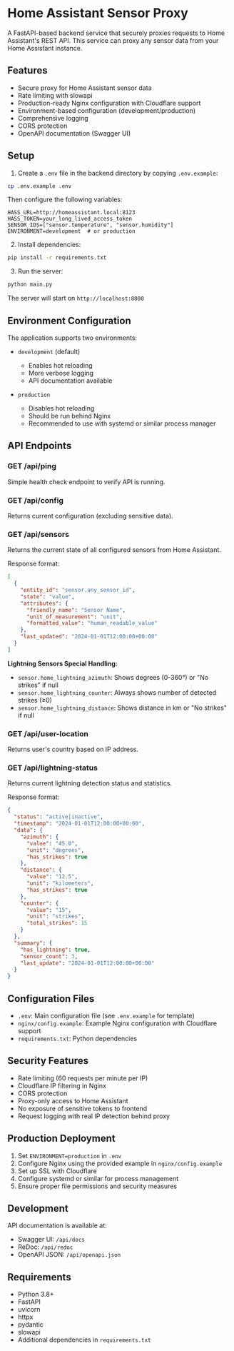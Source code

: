 # Home Assistant Sensor Proxy

A FastAPI-based backend service that securely proxies requests to Home Assistant's REST API. This service can proxy any sensor data from your Home Assistant instance.

## Features

- Secure proxy for Home Assistant sensor data
- Rate limiting with slowapi
- Production-ready Nginx configuration with Cloudflare support
- Environment-based configuration (development/production)
- Comprehensive logging
- CORS protection
- OpenAPI documentation (Swagger UI)

## Setup

1. Create a `.env` file in the backend directory by copying `.env.example`:

```bash
cp .env.example .env
```

Then configure the following variables:

```
HASS_URL=http://homeassistant.local:8123
HASS_TOKEN=your_long_lived_access_token
SENSOR_IDS=["sensor.temperature", "sensor.humidity"]
ENVIRONMENT=development  # or production
```

2. Install dependencies:

```bash
pip install -r requirements.txt
```

3. Run the server:

```bash
python main.py
```

The server will start on `http://localhost:8000`

## Environment Configuration

The application supports two environments:

- `development` (default)
  - Enables hot reloading
  - More verbose logging
  - API documentation available

- `production`
  - Disables hot reloading
  - Should be run behind Nginx
  - Recommended to use with systemd or similar process manager

## API Endpoints

### GET /api/ping
Simple health check endpoint to verify API is running.

### GET /api/config
Returns current configuration (excluding sensitive data).

### GET /api/sensors
Returns the current state of all configured sensors from Home Assistant.

Response format:
```json
[
  {
    "entity_id": "sensor.any_sensor_id",
    "state": "value",
    "attributes": {
      "friendly_name": "Sensor Name",
      "unit_of_measurement": "unit",
      "formatted_value": "human_readable_value"
    },
    "last_updated": "2024-01-01T12:00:00+00:00"
  }
]
```

**Lightning Sensors Special Handling:**
- `sensor.home_lightning_azimuth`: Shows degrees (0-360°) or "No strikes" if null
- `sensor.home_lightning_counter`: Always shows number of detected strikes (≥0)
- `sensor.home_lightning_distance`: Shows distance in km or "No strikes" if null

### GET /api/user-location
Returns user's country based on IP address.

### GET /api/lightning-status
Returns current lightning detection status and statistics.

Response format:
```json
{
  "status": "active|inactive",
  "timestamp": "2024-01-01T12:00:00+00:00",
  "data": {
    "azimuth": {
      "value": "45.0",
      "unit": "degrees",
      "has_strikes": true
    },
    "distance": {
      "value": "12.5",
      "unit": "kilometers",
      "has_strikes": true
    },
    "counter": {
      "value": "15",
      "unit": "strikes",
      "total_strikes": 15
    }
  },
  "summary": {
    "has_lightning": true,
    "sensor_count": 3,
    "last_update": "2024-01-01T12:00:00+00:00"
  }
}
```

## Configuration Files

- `.env`: Main configuration file (see `.env.example` for template)
- `nginx/config.example`: Example Nginx configuration with Cloudflare support
- `requirements.txt`: Python dependencies

## Security Features

- Rate limiting (60 requests per minute per IP)
- Cloudflare IP filtering in Nginx
- CORS protection
- Proxy-only access to Home Assistant
- No exposure of sensitive tokens to frontend
- Request logging with real IP detection behind proxy

## Production Deployment

1. Set `ENVIRONMENT=production` in `.env`
2. Configure Nginx using the provided example in `nginx/config.example`
3. Set up SSL with Cloudflare
4. Configure systemd or similar for process management
5. Ensure proper file permissions and security measures

## Development

API documentation is available at:
- Swagger UI: `/api/docs`
- ReDoc: `/api/redoc`
- OpenAPI JSON: `/api/openapi.json`

## Requirements

- Python 3.8+
- FastAPI
- uvicorn
- httpx
- pydantic
- slowapi
- Additional dependencies in `requirements.txt`